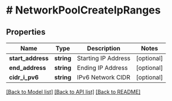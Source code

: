 # # NetworkPoolCreateIpRanges

## Properties

Name | Type | Description | Notes
------------ | ------------- | ------------- | -------------
**start_address** | **string** | Starting IP Address | [optional]
**end_address** | **string** | Ending IP Address | [optional]
**cidr_i_pv6** | **string** | IPv6 Network CIDR | [optional]

[[Back to Model list]](../../README.md#models) [[Back to API list]](../../README.md#endpoints) [[Back to README]](../../README.md)
